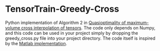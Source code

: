 # TensorTrain-Greedy-Cross
Python implementation of Algorithm 2 in [Quasioptimality of maximum-volume cross interpolation of tensors](https://www.sciencedirect.com/science/article/pii/S0024379514003711). The code only depends on Numpy, and this code can be used in your project simply by dropping the greedy_cross.py file into your project directory. The code itself is inspired by the [Matlab implementation](https://github.com/oseledets/TT-Toolbox/blob/master/cross/greedy2_cross.m). 
